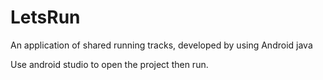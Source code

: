 # LetsRun
An application of shared running tracks, developed by using Android java


Use android studio to open the project then run.

